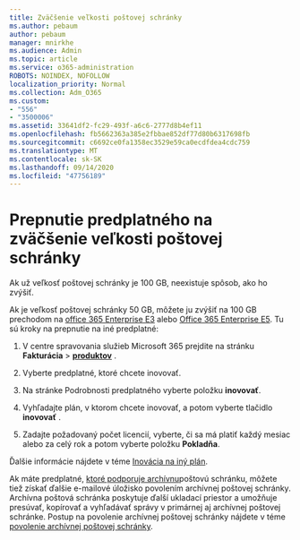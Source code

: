 ```yaml
---
title: Zväčšenie veľkosti poštovej schránky
ms.author: pebaum
author: pebaum
manager: mnirkhe
ms.audience: Admin
ms.topic: article
ms.service: o365-administration
ROBOTS: NOINDEX, NOFOLLOW
localization_priority: Normal
ms.collection: Adm_O365
ms.custom:
- "556"
- "3500006"
ms.assetid: 33641df2-fc29-493f-a6c6-2777d8b4ef11
ms.openlocfilehash: fb5662363a385e2fbbae852df77d80b6317698fb
ms.sourcegitcommit: c6692ce0fa1358ec3529e59ca0ecdfdea4cdc759
ms.translationtype: MT
ms.contentlocale: sk-SK
ms.lasthandoff: 09/14/2020
ms.locfileid: "47756189"
---
```

# <a name="switch-subscriptions-to-increase-mailbox-size"></a>Prepnutie predplatného na zväčšenie veľkosti poštovej schránky

Ak už veľkosť poštovej schránky je 100 GB, neexistuje spôsob, ako ho zvýšiť.
  
Ak je veľkosť poštovej schránky 50 GB, môžete ju zvýšiť na 100 GB prechodom na [office 365 Enterprise E3](https://products.office.com/business/office-365-enterprise-e3-business-software) alebo [Office 365 Enterprise E5](https://products.office.com/business/office-365-enterprise-e5-business-software). Tu sú kroky na prepnutie na iné predplatné:
  
1. V centre spravovania služieb Microsoft 365 prejdite na stránku **Fakturácia** \> **[produktov](https://go.microsoft.com/fwlink/p/?linkid=842054)** .

2. Vyberte predplatné, ktoré chcete inovovať.

3. Na stránke Podrobnosti predplatného vyberte položku **inovovať**.

4. Vyhľadajte plán, v ktorom chcete inovovať, a potom vyberte tlačidlo **inovovať** .

5. Zadajte požadovaný počet licencií, vyberte, či sa má platiť každý mesiac alebo za celý rok a potom vyberte položku **Pokladňa**.

Ďalšie informácie nájdete v téme [Inovácia na iný plán](https://docs.microsoft.com/microsoft-365/commerce/subscriptions/upgrade-to-different-plan).

Ak máte predplatné, [ktoré podporuje archívnu](https://docs.microsoft.com/office365/servicedescriptions/exchange-online-archiving-service-description/exchange-online-archiving-service-description)poštovú schránku, môžete tiež získať ďalšie e-mailové úložisko povolením archívnej poštovej schránky. Archívna poštová schránka poskytuje ďalší ukladací priestor a umožňuje presúvať, kopírovať a vyhľadávať správy v primárnej aj archívnej poštovej schránke. Postup na povolenie archívnej poštovej schránky nájdete v téme [povolenie archívnej poštovej schránky](https://docs.microsoft.com/microsoft-365/compliance/enable-archive-mailboxes).